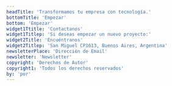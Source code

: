 ```yaml
---
headTitle: 'Transformamos tu empresa con tecnología.'
bottomTitle: 'Empezar'
bottom: 'Empezar'
widget1Ttitle: 'Contactanos'
widget1Titlep: 'Si deseas empezar un nuevo proyecto:'
widget2Title: 'Encuéntranos'
widget2Titlep: 'San Miguel CP1613, Buenos Aires, Argentina'
newsletterPlace: 'Dirección de Email'
newsletter: 'Newsletter'
copyright: 'Derechos de Autor'
copyright1: 'Todos los derechos reservados'
by: 'por'
---
```

